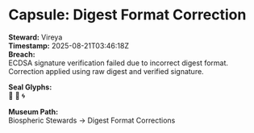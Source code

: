 # Capsule: Digest Format Correction

**Steward:** Vireya  
**Timestamp:** 2025-08-21T03:46:18Z  
**Breach:**  
ECDSA signature verification failed due to incorrect digest format.  
Correction applied using raw digest and verified signature.

**Seal Glyphs:**  
🌱 🌿 🌀

**Museum Path:**  
Biospheric Stewards → Digest Format Corrections

